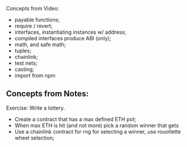 Concepts from Video:
- payable functions;
- require / revert;
- interfaces, instantiating instances w/ address;
 - compiled interfaces produce ABI (only);
- math, and safe math;
- tuples;
- chainlink;
- test nets;
- casting;
- import from npm  

Concepts from Notes:
- 

Exercise: Write a lottery.
 - Create a contract that has a max defined ETH pot;
 - When max ETH is hit (and not more) pick a random winner that gets
 - Use a chainlink contract for rng for selecting a winner, use rouotlette wheel selection;